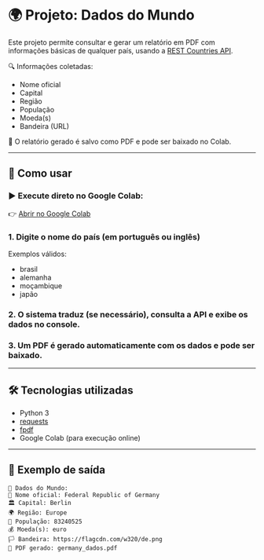 # 🌍 Projeto: Dados do Mundo

Este projeto permite consultar e gerar um relatório em PDF com informações básicas de qualquer país, usando a [REST Countries API](https://restcountries.com/).

🔍 Informações coletadas:
- Nome oficial
- Capital
- Região
- População
- Moeda(s)
- Bandeira (URL)

📄 O relatório gerado é salvo como PDF e pode ser baixado no Colab.

---

## 🚀 Como usar

### ▶️ Execute direto no Google Colab:
👉 [Abrir no Google Colab](https://colab.research.google.com/)

### 1. Digite o nome do país (em português ou inglês)
Exemplos válidos:
- brasil
- alemanha
- moçambique
- japão

### 2. O sistema traduz (se necessário), consulta a API e exibe os dados no console.

### 3. Um PDF é gerado automaticamente com os dados e pode ser baixado.

---

## 🛠️ Tecnologias utilizadas
- Python 3
- [requests](https://pypi.org/project/requests/)
- [fpdf](https://pypi.org/project/fpdf/)
- Google Colab (para execução online)

---

## 📎 Exemplo de saída
```text
📘 Dados do Mundo:
📄 Nome oficial: Federal Republic of Germany
🏛️ Capital: Berlin
🌍 Região: Europe
👥 População: 83240525
💰 Moeda(s): euro
🏳️ Bandeira: https://flagcdn.com/w320/de.png
📄 PDF gerado: germany_dados.pdf
